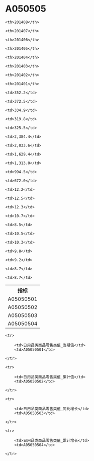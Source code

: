 A050505
======


<table>

<tr>
    <th>指标</th>
    
    <th>201408</th>
    
    <th>201407</th>
    
    <th>201406</th>
    
    <th>201405</th>
    
    <th>201404</th>
    
    <th>201403</th>
    
    <th>201402</th>
    
    <th>201401</th>
    
</tr>


<tr>
    <td>A05050501</td>
    
    <td>352.2</td>
    
    <td>372.5</td>
    
    <td>334.9</td>
    
    <td>319.8</td>
    
    <td>325.5</td>
    

</tr>

<tr>
    <td>A05050502</td>
    
    <td>2,384.4</td>
    
    <td>2,033.6</td>
    
    <td>1,629.4</td>
    
    <td>1,313.0</td>
    
    <td>994.5</td>
    
    <td>672.0</td>
    

</tr>

<tr>
    <td>A05050503</td>
    
    <td>12.2</td>
    
    <td>12.5</td>
    
    <td>12.3</td>
    
    <td>10.7</td>
    
    <td>8.5</td>
    

</tr>

<tr>
    <td>A05050504</td>
    
    <td>10.5</td>
    
    <td>10.3</td>
    
    <td>9.8</td>
    
    <td>9.2</td>
    
    <td>8.7</td>
    
    <td>8.7</td>
    

</tr>


</table>

<table>
    
    <tr>

        <td>日用品类商品零售类值_当期值</td>
        <td>A05050501</td>

    </tr>
    
    <tr>

        <td>日用品类商品零售类值_累计值</td>
        <td>A05050502</td>

    </tr>
    
    <tr>

        <td>日用品类商品零售类值_同比增长</td>
        <td>A05050503</td>

    </tr>
    
    <tr>

        <td>日用品类商品零售类值_累计增长</td>
        <td>A05050504</td>

    </tr>
    
</table>